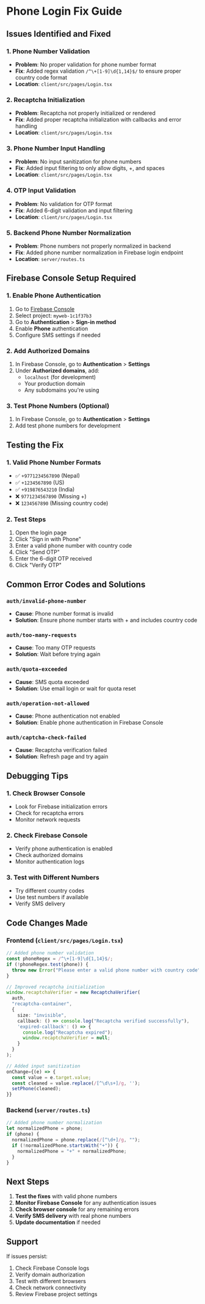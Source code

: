 # Phone Login Fix Guide

## Issues Identified and Fixed

### 1. Phone Number Validation

- **Problem**: No proper validation for phone number format
- **Fix**: Added regex validation `/^\+[1-9]\d{1,14}$/` to ensure proper country code format
- **Location**: `client/src/pages/Login.tsx`

### 2. Recaptcha Initialization

- **Problem**: Recaptcha not properly initialized or rendered
- **Fix**: Added proper recaptcha initialization with callbacks and error handling
- **Location**: `client/src/pages/Login.tsx`

### 3. Phone Number Input Handling

- **Problem**: No input sanitization for phone numbers
- **Fix**: Added input filtering to only allow digits, +, and spaces
- **Location**: `client/src/pages/Login.tsx`

### 4. OTP Input Validation

- **Problem**: No validation for OTP format
- **Fix**: Added 6-digit validation and input filtering
- **Location**: `client/src/pages/Login.tsx`

### 5. Backend Phone Number Normalization

- **Problem**: Phone numbers not properly normalized in backend
- **Fix**: Added phone number normalization in Firebase login endpoint
- **Location**: `server/routes.ts`

## Firebase Console Setup Required

### 1. Enable Phone Authentication

1. Go to [Firebase Console](https://console.firebase.google.com/)
2. Select project: `myweb-1c1f37b3`
3. Go to **Authentication** > **Sign-in method**
4. Enable **Phone** authentication
5. Configure SMS settings if needed

### 2. Add Authorized Domains

1. In Firebase Console, go to **Authentication** > **Settings**
2. Under **Authorized domains**, add:
   - `localhost` (for development)
   - Your production domain
   - Any subdomains you're using

### 3. Test Phone Numbers (Optional)

1. In Firebase Console, go to **Authentication** > **Settings**
2. Add test phone numbers for development

## Testing the Fix

### 1. Valid Phone Number Formats

- ✅ `+9771234567890` (Nepal)
- ✅ `+1234567890` (US)
- ✅ `+919876543210` (India)
- ❌ `9771234567890` (Missing +)
- ❌ `1234567890` (Missing country code)

### 2. Test Steps

1. Open the login page
2. Click "Sign in with Phone"
3. Enter a valid phone number with country code
4. Click "Send OTP"
5. Enter the 6-digit OTP received
6. Click "Verify OTP"

## Common Error Codes and Solutions

### `auth/invalid-phone-number`

- **Cause**: Phone number format is invalid
- **Solution**: Ensure phone number starts with + and includes country code

### `auth/too-many-requests`

- **Cause**: Too many OTP requests
- **Solution**: Wait before trying again

### `auth/quota-exceeded`

- **Cause**: SMS quota exceeded
- **Solution**: Use email login or wait for quota reset

### `auth/operation-not-allowed`

- **Cause**: Phone authentication not enabled
- **Solution**: Enable phone authentication in Firebase Console

### `auth/captcha-check-failed`

- **Cause**: Recaptcha verification failed
- **Solution**: Refresh page and try again

## Debugging Tips

### 1. Check Browser Console

- Look for Firebase initialization errors
- Check for recaptcha errors
- Monitor network requests

### 2. Check Firebase Console

- Verify phone authentication is enabled
- Check authorized domains
- Monitor authentication logs

### 3. Test with Different Numbers

- Try different country codes
- Use test numbers if available
- Verify SMS delivery

## Code Changes Made

### Frontend (`client/src/pages/Login.tsx`)

```typescript
// Added phone number validation
const phoneRegex = /^\+[1-9]\d{1,14}$/;
if (!phoneRegex.test(phone)) {
  throw new Error("Please enter a valid phone number with country code");
}

// Improved recaptcha initialization
window.recaptchaVerifier = new RecaptchaVerifier(
  auth,
  "recaptcha-container",
  {
    size: "invisible",
    callback: () => console.log("Recaptcha verified successfully"),
    'expired-callback': () => {
      console.log("Recaptcha expired");
      window.recaptchaVerifier = null;
    }
  }
);

// Added input sanitization
onChange={(e) => {
  const value = e.target.value;
  const cleaned = value.replace(/[^\d\s+]/g, '');
  setPhone(cleaned);
}}
```

### Backend (`server/routes.ts`)

```typescript
// Added phone number normalization
let normalizedPhone = phone;
if (phone) {
  normalizedPhone = phone.replace(/[^\d+]/g, "");
  if (!normalizedPhone.startsWith("+")) {
    normalizedPhone = "+" + normalizedPhone;
  }
}
```

## Next Steps

1. **Test the fixes** with valid phone numbers
2. **Monitor Firebase Console** for any authentication issues
3. **Check browser console** for any remaining errors
4. **Verify SMS delivery** with real phone numbers
5. **Update documentation** if needed

## Support

If issues persist:

1. Check Firebase Console logs
2. Verify domain authorization
3. Test with different browsers
4. Check network connectivity
5. Review Firebase project settings
